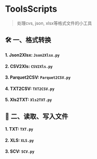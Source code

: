 # ToolsScripts
>处理cvs, json, xlsx等格式文件的小工具


🛠️ 一、格式转换
---
#### 1. Json2Xlsx: ```Json2Xlsx.py```  

#### 2. CSV2Xls: ```CSV2Xls.py```

#### 3. Parquet2CSV: ```Parquet2CSV.py```  

#### 4. TXT2CSV: ```TXT2CSV.py```  

#### 5. Xls2TXT: ```Xls2TXT.py```  



👾 二、读取、写入文件  
---

#### 1. TXT: ```TXT.py```

#### 2. XLS: ```XLS.py``` 

#### 3. SCV: ```SCV.py``` 
